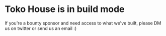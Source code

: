 # Toko House is in build mode

If you're a bounty sponsor and need access to what we've built, please DM us on twitter or send us an email :)
